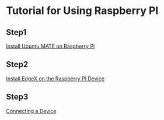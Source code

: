 # **Tutorial for Using Raspberry PI**

## **Step1**

[Install Ubuntu MATE on Raspberry Pi](./Install_Operating_System.md)


## **Step2**

[Install EdgeX on the Raspberry PI Device](./Install_EdgeX.md)


## **Step3**

[Connecting a Device](./Device-Connect.md)


